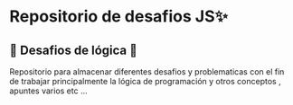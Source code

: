 # Repositorio de desafios JS✨

## 🍊 Desafios de lógica 🍊

Repositorio para almacenar diferentes desafios y problematicas con el fin de trabajar principalmente la lógica de programación y otros conceptos , apuntes varios etc ...





